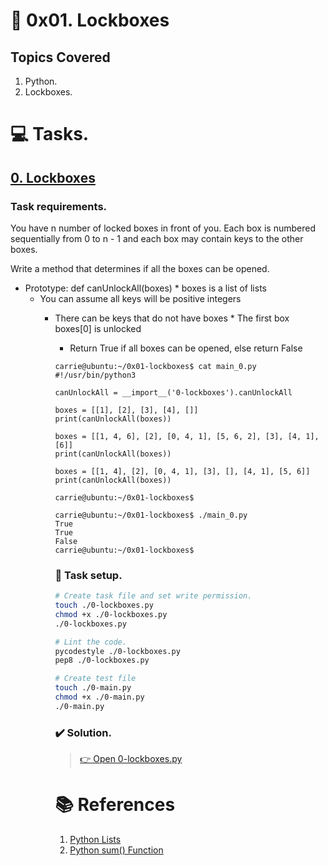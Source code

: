 # :book: 0x01. Lockboxes
## Topics Covered
1. Python.
2. Lockboxes.

# :computer: Tasks.
## [0. Lockboxes](0-lockboxes.py)
### Task requirements.
You have n number of locked boxes in front of you. Each box is numbered sequentially from 0 to n - 1 and each box may contain keys to the other boxes.

Write a method that determines if all the boxes can be opened.

  *  Prototype: def canUnlockAll(boxes)
    *  boxes is a list of lists
      *  You can assume all keys will be positive integers
            *  There can be keys that do not have boxes
              *  The first box boxes[0] is unlocked
                *  Return True if all boxes can be opened, else return False
                ```
                carrie@ubuntu:~/0x01-lockboxes$ cat main_0.py
                #!/usr/bin/python3

                canUnlockAll = __import__('0-lockboxes').canUnlockAll

                boxes = [[1], [2], [3], [4], []]
                print(canUnlockAll(boxes))

                boxes = [[1, 4, 6], [2], [0, 4, 1], [5, 6, 2], [3], [4, 1], [6]]
                print(canUnlockAll(boxes))

                boxes = [[1, 4], [2], [0, 4, 1], [3], [], [4, 1], [5, 6]]
                print(canUnlockAll(boxes))

                carrie@ubuntu:~/0x01-lockboxes$
                ```

                ```
                carrie@ubuntu:~/0x01-lockboxes$ ./main_0.py
                True
                True
                False
                carrie@ubuntu:~/0x01-lockboxes$
                ```

                ### :wrench: Task setup.
                ```bash
                # Create task file and set write permission.
                touch ./0-lockboxes.py
                chmod +x ./0-lockboxes.py
                ./0-lockboxes.py

                # Lint the code.
                pycodestyle ./0-lockboxes.py
                pep8 ./0-lockboxes.py

                # Create test file
                touch ./0-main.py
                chmod +x ./0-main.py
                ./0-main.py
                ```

                ### :heavy_check_mark: Solution.
                > [:point_right:  Open 0-lockboxes.py](0-lockboxes.py)

                # :books: References
                1. [Python Lists](https://www.w3schools.com/python/python_lists.asp)
                1. [Python sum() Function](https://www.w3schools.com/python/ref_func_sum.asp)
